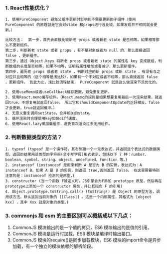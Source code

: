### 1. React性能优化？
    1. 使用PureComponent 避免父组件更新时影响到不需要更新的子组件（使用 PureComponent 的原理就是它会对state 和props进行浅比较，如果发现并不相同就会更新。）

    比较方法：  第一步，首先会直接比较新老 props 或者新老 state 是否相等。如果相等那么不更新组件。
    第二步，判断新老 state 或者 props ，有不是对象或者为 null 的，那么直接返回 false ，更新组件。
    第三步，通过 Object.keys 将新老 props 或者新老 state 的属性名 key 变成数组，判断数组的长度是否相等，如果不相等，证明有属性增加或者减少，那么更新组件。
    第四步，遍历老 props 或者老 state ，判断对应的新 props 或新 state ，有没有与之对应并且相等的（这个相等是浅比较），如果有一个不对应或者不相等，那么直接返回 false ，更新组件。 到此为止，浅比较流程结束， PureComponent 就是这么做渲染节流优化的。

    2. 使用useMemo或者useCallback缓存数据，避免重复更新。
    3. 使用React.memo缓存组件。（React.memo的规则是如果想要复用最后一次渲染结果，就返回true，不想复用就返回false。 所以它和shouldComponentUpdate的正好相反，false才会更新，true就返回缓冲。）
    4. 无意义重复调用setState，合并相关的state。
    5. 循环渲染时合理使用key加快diff速度。
    6. 使用React.lazy懒加载组件，避免首次渲染过多无用组件。

### 2. 判断数据类型的方法？
    1. typeof (typeof 是一个操作符，其右侧跟一个一元表达式，并返回这个表达式的数据类型。返回的结果用该类型的字符串(全小写字母)形式表示，包括以下 7 种：number、boolean、symbol、string、object、undefined、function 等。)
    2. instanceof (instanceof 是用来判断 A 是否为 B 的实例，表达式为：A instanceof B，如果 A 是 B 的实例，则返回 true,否则返回 false。 在这里需要特别注意的是：instanceof 检测的是原型，)
    3. constructor (当一个函数 F被定义时，JS引擎会为F添加 prototype 原型，然后再在 prototype上添加一个 constructor 属性，并让其指向 F 的引用)
    4. Object.prototype.toString.call() (toString() 是 Object 的原型方法，调用该方法，默认返回当前对象的 [[Class]] 。这是一个内部属性，其格式为 [object Xxx] ，其中 Xxx 就是对象的类型。)

### 3. commonjs 和 esm 的主要区别可以概括成以下几点：
   1. CommonJS 模块输出的是一个值的拷贝，ES6 模块输出的是值的引用。
   2. CommonJS 模块是运行时加载，ES6 模块是编译时输出接口。
   3. CommonJS 模块的require()是同步加载模块，ES6 模块的import命令是异步加载，有一个独立的模块依赖的解析阶段。